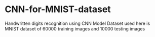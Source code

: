 # CNN-for-MNIST-dataset
Handwritten digits recognition using CNN Model
Dataset used here is MNIST dataset of 60000 training images and 10000 testing images
